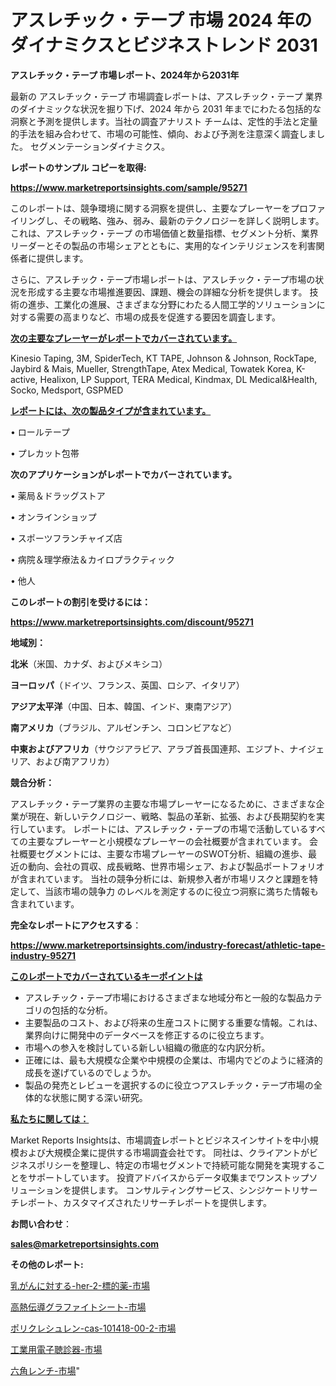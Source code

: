 # アスレチック・テープ 市場 2024 年のダイナミクスとビジネストレンド 2031

<strong>アスレチック・テープ 市場レポート、2024年から2031年</strong>

最新の アスレチック・テープ 市場調査レポートは、アスレチック・テープ 業界のダイナミックな状況を掘り下げ、2024 年から 2031 年までにわたる包括的な洞察と予測を提供します。当社の調査アナリスト チームは、定性的手法と定量的手法を組み合わせて、市場の可能性、傾向、および予測を注意深く調査しました。 セグメンテーションダイナミクス。



<strong>レポートのサンプル コピーを取得:</strong> <a href=https://www.marketreportsinsights.com/sample/95271>

<strong><u>https://www.marketreportsinsights.com/sample/95271</u></strong></a>

このレポートは、競争環境に関する洞察を提供し、主要なプレーヤーをプロファイリングし、その戦略、強み、弱み、最新のテクノロジーを詳しく説明します。 これは、アスレチック・テープ の市場価値と数量指標、セグメント分析、業界リーダーとその製品の市場シェアとともに、実用的なインテリジェンスを利害関係者に提供します。

さらに、アスレチック・テープ市場レポートは、アスレチック・テープ市場の状況を形成する主要な市場推進要因、課題、機会の詳細な分析を提供します。 技術の進歩、工業化の進展、さまざまな分野にわたる人間工学的ソリューションに対する需要の高まりなど、市場の成長を促進する要因を調査します。



<strong><u>次の主要なプレーヤーがレポートでカバーされています。</u></strong>

Kinesio Taping, 3M, SpiderTech, KT TAPE, Johnson & Johnson, RockTape, Jaybird & Mais, Mueller, StrengthTape, Atex Medical, Towatek Korea, K-active, Healixon, LP Support, TERA Medical, Kindmax, DL Medical&Health, Socko, Medsport, GSPMED



<strong><u><b>レポートには、次の製品タイプが含まれています。</b></u></strong>

• ロールテープ

• プレカット包帯



<strong><b>次のアプリケーションがレポートでカバーされています。</b></strong>

• 薬局＆ドラッグストア

• オンラインショップ

• スポーツフランチャイズ店

• 病院＆理学療法＆カイロプラクティック

• 他人



<strong><b>このレポートの割引を受けるには：</b></strong><a href=https://www.marketreportsinsights.com/discount/95271>

<strong><u>https://www.marketreportsinsights.com/discount/95271</u></strong></a>



<strong>地域別：</strong>



<strong>北米</strong>（米国、カナダ、およびメキシコ）



<strong>ヨーロッパ</strong>（ドイツ、フランス、英国、ロシア、イタリア）



<strong>アジア太平洋</strong>（中国、日本、韓国、インド、東南アジア）



<strong>南アメリカ</strong>（ブラジル、アルゼンチン、コロンビアなど）



<strong>中東およびアフリカ</strong>（サウジアラビア、アラブ首長国連邦、エジプト、ナイジェリア、および南アフリカ）



<strong>競合分析：</strong>

アスレチック・テープ業界の主要な市場プレーヤーになるために、さまざまな企業が現在、新しいテクノロジー、戦略、製品の革新、拡張、および長期契約を実行しています。 レポートには、アスレチック・テープの市場で活動しているすべての主要なプレーヤーと小規模なプレーヤーの会社概要が含まれています。 会社概要セグメントには、主要な市場プレーヤーのSWOT分析、組織の進歩、最近の動向、会社の買収、成長戦略、世界市場シェア、および製品ポートフォリオが含まれています。 当社の競争分析には、新規参入者が市場リスクと課題を特定して、当該市場の競争力 のレベルを測定するのに役立つ洞察に満ちた情報も含まれています。



<strong>完全なレポートにアクセスする</strong>：

<a href=https://www.marketreportsinsights.com/industry-forecast/athletic-tape-industry-95271>

<strong><u>https://www.marketreportsinsights.com/industry-forecast/athletic-tape-industry-95271</u></strong></a>



<strong><u><b>このレポートでカバーされているキーポイントは</b></u></strong>
<ul>
  <li>アスレチック・テープ市場におけるさまざまな地域分布と一般的な製品カテゴリの包括的な分析。</li>
  <li>主要製品のコスト、および将来の生産コストに関する重要な情報。これは、業界向けに開発中のデータベースを修正するのに役立ちます。</li>
  <li>市場への参入を検討している新しい組織の徹底的な内訳分析。</li>
  <li>正確には、最も大規模な企業や中規模の企業は、市場内でどのように経済的成長を遂げているのでしょうか。</li>
  <li>製品の発売とレビューを選択するのに役立つアスレチック・テープ市場の全体的な状態に関する深い研究。</li>
</ul>


<strong><u><b>私たちに関しては：</b></u></strong>

Market Reports Insightsは、市場調査レポートとビジネスインサイトを中小規模および大規模企業に提供する市場調査会社です。 同社は、クライアントがビジネスポリシーを整理し、特定の市場セグメントで持続可能な開発を実現することをサポートしています。 投資アドバイスからデータ収集までワンストップソリューションを提供します。 コンサルティングサービス、シンジケートリサーチレポート、カスタマイズされたリサーチレポートを提供します。



<strong><b>お問い合わせ</b></strong>：

<a href=mailto:sales@marketreportsinsights.com>

<strong><u>sales@marketreportsinsights.com</u></strong></a>



<strong>その他のレポート:</strong>

<a href=https://www.linkedin.com/pulse/乳がんに対する-her-2-標的薬-市場-2030-年までの需要に焦点を当てた-9fvpf/>乳がんに対する-her-2-標的薬-市場</a>

<a href=https://www.linkedin.com/pulse/高熱伝導グラファイトシート-市場-2023-年のダイナミクスとビジネストレンド-goc2f/>高熱伝導グラファイトシート-市場</a>

<a href=https://www.linkedin.com/pulse/ポリクレシュレン-cas-101418-00-2-市場-2023-swot-inauf/>ポリクレシュレン-cas-101418-00-2-市場</a>

<a href=https://www.linkedin.com/pulse/工業用電子聴診器-市場-2023-推進要因と成長機会-2030-pr-news-hub-fmgwf/>工業用電子聴診器-市場</a>

<a href=https://www.linkedin.com/pulse/六角レンチ-市場-2023-収益と成長ドライバー-2030-pr-news-hub-alzbf/>六角レンチ-市場</a>"
